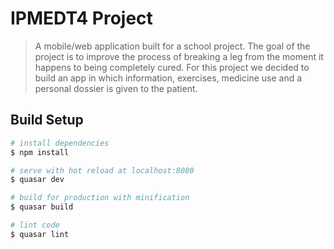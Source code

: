 # IPMEDT4 Project

> A mobile/web application built for a school project. The goal of the project is to improve the process of breaking a leg from the moment it happens to being completely cured. For this project we decided to build an app in which information, exercises, medicine use and a personal dossier is given to the patient.

## Build Setup

``` bash
# install dependencies
$ npm install

# serve with hot reload at localhost:8080
$ quasar dev

# build for production with minification
$ quasar build

# lint code
$ quasar lint
```
